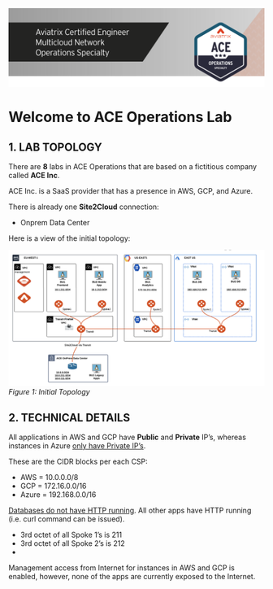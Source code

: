 ![ACE](../../docs/_logos/ace_operations_banner.png)
# Welcome to ACE Operations Lab

## 1. LAB TOPOLOGY
There are **8** labs in ACE Operations that are based on a fictitious company called **ACE Inc**.

ACE Inc. is a SaaS provider that has a presence in AWS, GCP, and Azure.

There is already one **Site2Cloud** connection:

- Onprem Data Center

Here is a view of the initial topology:

![Initial Topology](images/topology-initial.png)
_Figure 1: Initial Topology_

## 2. TECHNICAL DETAILS

All applications in AWS and GCP have **Public** and **Private** IP’s, whereas instances in Azure <ins>only have Private IP’s</ins>.

These are the CIDR blocks per each CSP:

- AWS = 10.0.0.0/8
- GCP = 172.16.0.0/16
- Azure = 192.168.0.0/16

<ins>Databases do not have HTTP running</ins>. All other apps have HTTP running (i.e. curl command can be issued).

- 3rd octet of all Spoke 1’s is 211
- 3rd octet of all Spoke 2’s is 212
- 
Management access from Internet for instances in AWS and GCP is enabled, however, none of the apps are currently exposed to the Internet.

